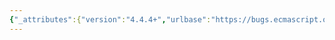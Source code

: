 ```yaml
---
{"_attributes":{"version":"4.4.4+","urlbase":"https://bugs.ecmascript.org/","maintainer":"dherman@mozilla.com"},"bug":{"bug_id":1599,"creation_ts":"2013-07-26 14:46:00 -0700","short_desc":"15.4.2.4 Array.from, step 8.h.ix.1 & 8.h.x: says \"kValue\", should be \"nextValue\"","delta_ts":"2013-08-23 08:22:44 -0700","product":"Draft for 6th Edition","component":"restructure","version":"Rev 15: May 14, 2013 Draft","rep_platform":"All","op_sys":"All","bug_status":"RESOLVED","resolution":"FIXED","priority":"Normal","bug_severity":"enhancement","everconfirmed":true,"reporter":{"uid":"waldron.rick","name":"Rick Waldron"},"assigned_to":{"uid":"allen","name":"Allen Wirfs-Brock"},"cc":"waldron.rick","long_desc":[{"commentid":4568,"comment_count":0,"who":{"uid":"waldron.rick","name":"Rick Waldron"},"bug_when":"2013-07-26 14:46:21 -0700","thetext":"\"Let mappedValue be the result of calling the [[Call]] internal method of mapfn with T as thisArgument and a List containing kValue as argumentsList.\"\n\nkValue => nextValue"},{"commentid":4569,"comment_count":1,"who":{"uid":"waldron.rick","name":"Rick Waldron"},"bug_when":"2013-07-26 14:48:17 -0700","thetext":"Appears in 8.h.x as well"},{"commentid":4570,"comment_count":2,"who":{"uid":"waldron.rick","name":"Rick Waldron"},"bug_when":"2013-07-26 14:51:39 -0700","thetext":"And 8.h.xi"},{"commentid":4707,"comment_count":3,"who":{"uid":"allen","name":"Allen Wirfs-Brock"},"bug_when":"2013-08-01 18:38:28 -0700","thetext":"fixed in rev17 editor's draft"},{"commentid":5098,"comment_count":4,"who":{"uid":"allen","name":"Allen Wirfs-Brock"},"bug_when":"2013-08-23 08:22:44 -0700","thetext":"fixed in rev17, August 23, 2013 draft"}]}}
---
```

